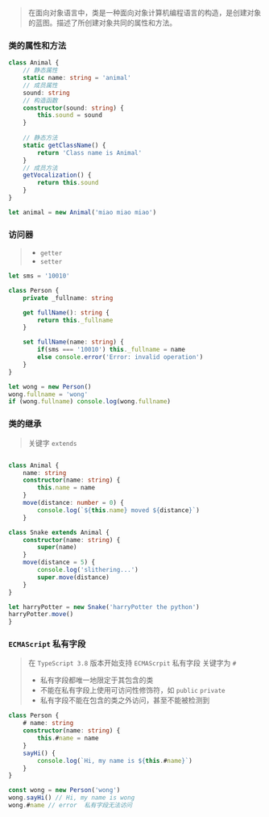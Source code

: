 > 在面向对象语言中，类是一种面向对象计算机编程语言的构造，是创建对象的蓝图。描述了所创建对象共同的属性和方法。


### 类的属性和方法

```ts
class Animal {
	// 静态属性
	static name: string = 'animal'
	// 成员属性
	sound: string
	// 构造函数
	constructor(sound: string) {
		this.sound = sound
	}
	
	// 静态方法
	static getClassName() {
		return 'Class name is Animal'
	} 
	// 成员方法
	getVocalization() {
		return this.sound
	}
}

let animal = new Animal('miao miao miao')
```

### 访问器

> - `getter`
> - `setter`

```ts
let sms = '10010'

class Person {
	private _fullname: string

	get fullName(): string {
		return this._fullname
	}

	set fullName(name: string) {
		if(sms === '10010') this._fullname = name
		else console.error('Error: invalid operation')
	}
}

let wong = new Person()
wong.fullname = 'wong'
if (wong.fullname) console.log(wong.fullname)

```

### 类的继承

> 关键字 `extends`

```ts

class Animal {
	name: string
	constructor(name: string) {
		this.name = name
	}
	move(distance: number = 0) {
		console.log(`${this.name} moved ${distance}`)
	}

class Snake extends Animal {
	constructor(name: string) {
		super(name)
	}
	move(distance = 5) {
		console.log('slithering...')
		super.move(distance)
	}
}

let harryPotter = new Snake('harryPotter the python')
harryPotter.move()
}
```


### `ECMAScript` 私有字段

> 在 `TypeScript 3.8` 版本开始支持 `ECMAScrpit`  私有字段
> 关键字为  `#`
> - 私有字段都唯一地限定于其包含的类
> - 不能在私有字段上使用可访问性修饰符，如 `public` `private`
> - 私有字段不能在包含的类之外访问，甚至不能被检测到

```ts
class Person {
	# name: string
	constructor(name: string) {
		this.#name = name
	}
	sayHi() {
		console.log(`Hi, my name is ${this.#name}`)
	}
}

const wong = new Person('wong')
wong.sayHi() // Hi, my name is wong
wong.#name // error  私有字段无法访问
```